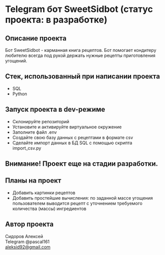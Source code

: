 # Telegram бот SweetSidbot (статус проекта: в разработке)

## Описание проекта
Бот SweetSidbot - карманная книга рецептов. Бот помогает кондитеру любителю всегда под рукой держать нужные рецепты приготовления угощений.

## Стек, использованный при написании проекта
- SQL
- Python

## Запуск проекта в dev-режиме
- Склонируйте репозиторий
- Установите и активируйте виртуальное окружение
- Заполните файл .env
- Создайте свою базу данных с рецептами в формате csv
- Сделайте импорт данных в БД SQL с помощью скрипта import_csv.py

## Внимание! Проект еще на стадии разработки.

## Планы на проект
- Добавить картинки рецептов
- Добавить простейшие вычисления: по заданной массе угощения пользователем выводится рецепт с уточнением требуемого количества (массы) ингредиентов

## Автор проекта
Сидоров Алексей   
Telegram @pascal161   
aleksid92@gmail.com